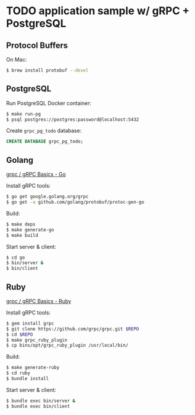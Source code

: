 # TODO application sample w/ gRPC + PostgreSQL

## Protocol Buffers

On Mac:

```bash
$ brew install protobuf --devel
```

## PostgreSQL

Run PostgreSQL Docker container:

```bash
$ make run-pg
$ psql postgres://postgres:password@localhost:5432
```

Create `grpc_pg_todo` database:

```sql
CREATE DATABASE grpc_pg_todo;
```

## Golang

[grpc / gRPC Basics - Go](http://www.grpc.io/docs/tutorials/basic/go.html)

Install gRPC tools:

```bash
$ go get google.golang.org/grpc
$ go get -a github.com/golang/protobuf/protoc-gen-go
```

Build:

```bash
$ make deps
$ make generate-go
$ make build
```

Start server & client:

```bash
$ cd go
$ bin/server &
$ bin/client
```

## Ruby

[grpc / gRPC Basics - Ruby](http://www.grpc.io/docs/tutorials/basic/ruby.html)

Install gRPC tools:

```bash
$ gem install grpc
$ git clone https://github.com/grpc/grpc.git $REPO
$ cd $REPO
$ make grpc_ruby_plugin
$ cp bins/opt/grpc_ruby_plugin /usr/local/bin/
```

Build:

```bash
$ make generate-ruby
$ cd ruby
$ bundle install
```

Start server & client:

```bash
$ bundle exec bin/server &
$ bundle exec bin/client
```
